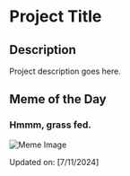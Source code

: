 # Project Title

## Description

Project description goes here.

## Meme of the Day

### Hmmm, grass fed.
![Meme Image](https://i.redd.it/bqy4e4eiimbd1.png)

Updated on: [7/11/2024]
